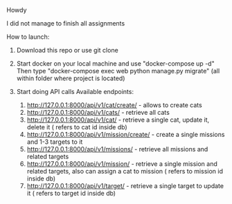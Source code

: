 Howdy

I did not manage to finish all assignments

How to launch:
1. Download this repo or use git clone 

2. Start docker on your local machine and use "docker-compose up -d" Then type "docker-compose exec web python manage.py migrate" (all within folder where project is located)

3. Start doing API calls
   Available endpoints:
   1) http://127.0.0.1:8000/api/v1/cat/create/ - allows to create cats
   2) http://127.0.0.1:8000/api/v1/cats/ - retrieve all cats
   3) http://127.0.0.1:8000/api/v1/cat/<pk> - retrieve a single cat, update it, delete it (<pk> refers to cat id inside db)
   4) http://127.0.0.1:8000/api/v1/mission/create/ - create a single missions and 1-3 targets to it
   5) http://127.0.0.1:8000/api/v1/missions/ - retrieve all missions and related targets
   6) http://127.0.0.1:8000/api/v1/mission/<pk> - retrieve a single mission and related targets, also can assign a cat to mission (<pk> refers to mission id inside db)
   7) http://127.0.0.1:8000/api/v1/target/<pk> - retrieve a single target to update it (<pk> refers to target id inside db)

   
